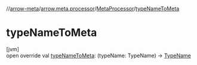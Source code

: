 //[arrow-meta](../../../index.md)/[arrow.meta.processor](../index.md)/[MetaProcessor](index.md)/[typeNameToMeta](type-name-to-meta.md)

# typeNameToMeta

[jvm]\
open override val [typeNameToMeta](type-name-to-meta.md): (typeName: TypeName) -&gt; [TypeName](../../arrow.meta.ast/-type-name/index.md)
